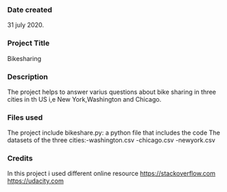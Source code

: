 ### Date created
31 july 2020.

### Project Title
Bikesharing 

### Description

The project helps to answer varius  questions about bike sharing in three cities
in th US i,e New York,Washington and Chicago.

### Files used
The project include bikeshare.py: a python file that includes the code
The datasets of the three cities:-washington.csv
                                 -chicago.csv
                                 -newyork.csv

### Credits
In this project i used different online resource 
https://stackoverflow.com
https://udacity.com
 


